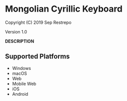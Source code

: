 Mongolian Cyrillic Keyboard
=====================

Copyright (C) 2019 Sep Restrepo

Version 1.0

__DESCRIPTION__
<add a description of this keyboard>

Supported Platforms
-------------------
 * Windows
 * macOS
 * Web
 * Mobile Web
 * iOS
 * Android
